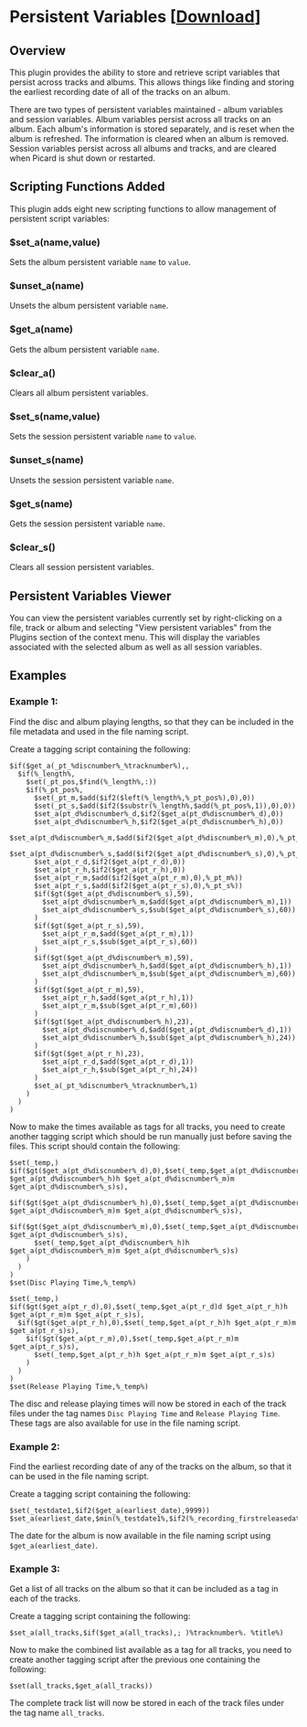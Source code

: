 # Persistent Variables \[[Download](https://github.com/rdswift/picard-plugins/raw/2.0_RDS_Plugins/plugins/persistent_variables/persistent_variables.zip)\]

## Overview

This plugin provides the ability to store and retrieve script variables that persist across tracks and albums.
This allows things like finding and storing the earliest recording date of all of the tracks on an album.

There are two types of persistent variables maintained - album variables and session variables. Album variables
persist across all tracks on an album.  Each album's information is stored separately, and is reset when the
album is refreshed. The information is cleared when an album is removed.  Session variables persist across all
albums and tracks, and are cleared when Picard is shut down or restarted.

## Scripting Functions Added

This plugin adds eight new scripting functions to allow management of persistent script variables:

### $set_a(name,value)

Sets the album persistent variable `name` to `value`.

### $unset_a(name)

Unsets the album persistent variable `name`.

### $get_a(name)

Gets the album persistent variable `name`.

### $clear_a()

Clears all album persistent variables.

### $set_s(name,value)

Sets the session persistent variable `name` to `value`.

### $unset_s(name)

Unsets the session persistent variable `name`.

### $get_s(name)

Gets the session persistent variable `name`.

### $clear_s()

Clears all session persistent variables.

## Persistent Variables Viewer

You can view the persistent variables currently set by right-clicking on a file, track or album and selecting "View
persistent variables" from the Plugins section of the context menu.  This will display the variables associated with
the selected album as well as all session variables.

## Examples

### Example 1:

Find the disc and album playing lengths, so that they can be included in the file metadata and used in the file naming script.

Create a tagging script containing the following:

```
$if($get_a(_pt_%discnumber%_%tracknumber%),,
  $if(%_length%,
    $set(_pt_pos,$find(%_length%,:))
    $if(%_pt_pos%,
      $set(_pt_m,$add($if2($left(%_length%,%_pt_pos%),0),0))
      $set(_pt_s,$add($if2($substr(%_length%,$add(%_pt_pos%,1)),0),0))
      $set_a(pt_d%discnumber%_d,$if2($get_a(pt_d%discnumber%_d),0))
      $set_a(pt_d%discnumber%_h,$if2($get_a(pt_d%discnumber%_h),0))
      $set_a(pt_d%discnumber%_m,$add($if2($get_a(pt_d%discnumber%_m),0),%_pt_m%))
      $set_a(pt_d%discnumber%_s,$add($if2($get_a(pt_d%discnumber%_s),0),%_pt_s%))
      $set_a(pt_r_d,$if2($get_a(pt_r_d),0))
      $set_a(pt_r_h,$if2($get_a(pt_r_h),0))
      $set_a(pt_r_m,$add($if2($get_a(pt_r_m),0),%_pt_m%))
      $set_a(pt_r_s,$add($if2($get_a(pt_r_s),0),%_pt_s%))
      $if($gt($get_a(pt_d%discnumber%_s),59),
        $set_a(pt_d%discnumber%_m,$add($get_a(pt_d%discnumber%_m),1))
        $set_a(pt_d%discnumber%_s,$sub($get_a(pt_d%discnumber%_s),60))
      )
      $if($gt($get_a(pt_r_s),59),
        $set_a(pt_r_m,$add($get_a(pt_r_m),1))
        $set_a(pt_r_s,$sub($get_a(pt_r_s),60))
      )
      $if($gt($get_a(pt_d%discnumber%_m),59),
        $set_a(pt_d%discnumber%_h,$add($get_a(pt_d%discnumber%_h),1))
        $set_a(pt_d%discnumber%_m,$sub($get_a(pt_d%discnumber%_m),60))
      )
      $if($gt($get_a(pt_r_m),59),
        $set_a(pt_r_h,$add($get_a(pt_r_h),1))
        $set_a(pt_r_m,$sub($get_a(pt_r_m),60))
      )
      $if($gt($get_a(pt_d%discnumber%_h),23),
        $set_a(pt_d%discnumber%_d,$add($get_a(pt_d%discnumber%_d),1))
        $set_a(pt_d%discnumber%_h,$sub($get_a(pt_d%discnumber%_h),24))
      )
      $if($gt($get_a(pt_r_h),23),
        $set_a(pt_r_d,$add($get_a(pt_r_d),1))
        $set_a(pt_r_h,$sub($get_a(pt_r_h),24))
      )
      $set_a(_pt_%discnumber%_%tracknumber%,1)
    )
  )
)
```

Now to make the times available as tags for all tracks, you need to create another tagging script which should be run manually just before saving the files.  This script should contain the following:

```
$set(_temp,)
$if($gt($get_a(pt_d%discnumber%_d),0),$set(_temp,$get_a(pt_d%discnumber%_d)d $get_a(pt_d%discnumber%_h)h $get_a(pt_d%discnumber%_m)m $get_a(pt_d%discnumber%_s)s),
  $if($gt($get_a(pt_d%discnumber%_h),0),$set(_temp,$get_a(pt_d%discnumber%_h)h $get_a(pt_d%discnumber%_m)m $get_a(pt_d%discnumber%_s)s),
    $if($gt($get_a(pt_d%discnumber%_m),0),$set(_temp,$get_a(pt_d%discnumber%_m)m $get_a(pt_d%discnumber%_s)s),
      $set(_temp,$get_a(pt_d%discnumber%_h)h $get_a(pt_d%discnumber%_m)m $get_a(pt_d%discnumber%_s)s)
    )
  )
)
$set(Disc Playing Time,%_temp%)

$set(_temp,)
$if($gt($get_a(pt_r_d),0),$set(_temp,$get_a(pt_r_d)d $get_a(pt_r_h)h $get_a(pt_r_m)m $get_a(pt_r_s)s),
  $if($gt($get_a(pt_r_h),0),$set(_temp,$get_a(pt_r_h)h $get_a(pt_r_m)m $get_a(pt_r_s)s),
    $if($gt($get_a(pt_r_m),0),$set(_temp,$get_a(pt_r_m)m $get_a(pt_r_s)s),
      $set(_temp,$get_a(pt_r_h)h $get_a(pt_r_m)m $get_a(pt_r_s)s)
    )
  )
)
$set(Release Playing Time,%_temp%)
```

The disc and release playing times will now be stored in each of the track files under the tag names `Disc Playing Time` and `Release Playing Time`.  These tags are also available for use in the file naming script.

### Example 2:

Find the earliest recording date of any of the tracks on the album, so that it can be used in the file naming script.

Create a tagging script containing the following:

```
$set(_testdate1,$if2($get_a(earliest_date),9999))
$set_a(earliest_date,$min(%_testdate1%,$if2(%_recording_firstreleasedate%,9999)))
```

The date for the album is now available in the file naming script using `$get_a(earliest_date)`.

### Example 3:

Get a list of all tracks on the album so that it can be included as a tag in each of the tracks.

Create a tagging script containing the following:

```
$set_a(all_tracks,$if($get_a(all_tracks),; )%tracknumber%. %title%)
```

Now to make the combined list available as a tag for all tracks, you need to create another tagging script after the previous one containing the following:

```
$set(all_tracks,$get_a(all_tracks))
```

The complete track list will now be stored in each of the track files under the tag name `all_tracks`.
